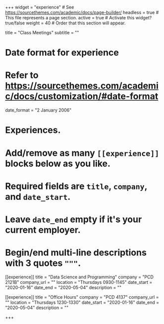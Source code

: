 +++
widget = "experience"  # See https://sourcethemes.com/academic/docs/page-builder/
headless = true  # This file represents a page section.
active = true  # Activate this widget? true/false
weight = 40  # Order that this section will appear.

title = "Class Meetings"
subtitle = ""

# Date format for experience
#   Refer to https://sourcethemes.com/academic/docs/customization/#date-format
date_format = "2 January 2006"

# Experiences.
#   Add/remove as many `[[experience]]` blocks below as you like.
#   Required fields are `title`, `company`, and `date_start`.
#   Leave `date_end` empty if it's your current employer.
#   Begin/end multi-line descriptions with 3 quotes `"""`.
[[experience]]
  title = "Data Science and Programming"
  company = "PCD 2121B"
  company_url = ""
  location = "Thursdays 0930-1145"
  date_start = "2020-01-16"
  date_end = "2020-05-04"
  description = ""

[[experience]]
  title = "Office Hours"
  company = "PCD 4137"
  company_url = ""
  location = "Thursdays 1230-1330"
  date_start = "2020-01-16"
  date_end = "2020-05-04"
  description = ""


+++
